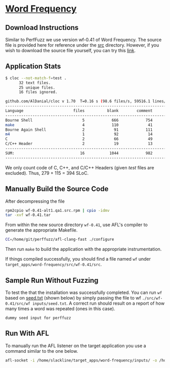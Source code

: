 # [Word Frequency](https://fedora.pkgs.org/34/fedora-x86_64/wf-0.41-26.fc34.x86_64.rpm.html)

## Download Instructions

Similar to PerfFuzz we use version wf-0.41 of Word Frequency.
The source file is provided here for reference under the [src](./src) directory.
However, if you wish to download the source file yourself, you can try this
[link](http://ftp.altlinux.org/pub/distributions/ALTLinux/Sisyphus/x86_64/SRPMS.classic/wf-0.41-alt2.src.rpm).

## Application Stats

```bash
$ cloc --not-match-f=test .
      32 text files.
      25 unique files.                              
      16 files ignored.

github.com/AlDanial/cloc v 1.70  T=0.16 s (98.6 files/s, 59516.1 lines/s)
--------------------------------------------------------------------------------
Language                      files          blank        comment           code
--------------------------------------------------------------------------------
Bourne Shell                      5            666            754           4709
make                              4            110             41            916
Bourne Again Shell                2             91            111            843
m4                                1             92             14            768
C                                 2             66             49            279
C/C++ Header                      2             19             13            115
--------------------------------------------------------------------------------
SUM:                             16           1044            982           7630
--------------------------------------------------------------------------------
```

We only count code of C, C++, and C/C++ Headers (given *test* files are excluded).
Thus, 279 + 115 = 394 SLoC.

## Manually Build the Source Code

After decompressing the file
```bash
rpm2cpio wf-0.41-alt1.qa1.src.rpm | cpio -idmv
tar -xvf wf-0.41.tar
```
From within the new source directory `wf-0.41`, use AFL's compiler to 
generate the appropriate Makefile.

```bash
CC=/home/git/perffuzz/afl-clang-fast ./configure
```

Then run `make` to build the application with the appropriate instrumentation.

If things compiled successfully, you should find a file named `wf` under `target_apps/word-frequency/src/wf-0.41/src`.

## Sample Run Without Fuzzing

To test the that the installation was successfully completed. You can run `wf` based on 
[seed.txt](inputs/seed.txt) (shown below) by simply passing the file to wf `./src/wf-0.41/src/wf inputs/seed.txt`.
A correct run should result on a report of how many times a word was repeated (ones in this case). 

```text
dummy seed input for perffuzz
```

## Run With AFL

To manually run the AFL listener on the target application you use a command similar to the one below.

```bash
afl-socket -i /home/slackline/target_apps/word-frequency/inputs/ -o /home/results/wf-001 -p -N 60 -d /home/slackline/target_apps/word-frequency/src/wf-0.41/src/wf
```
